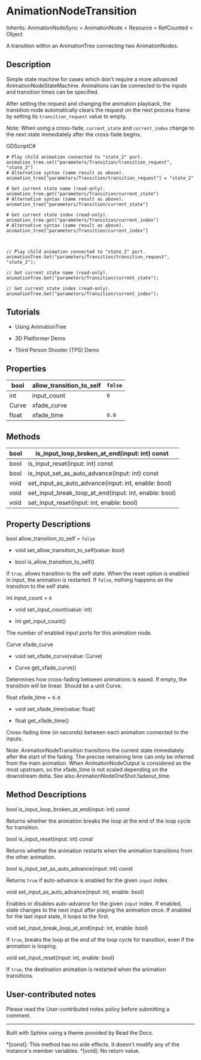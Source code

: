 # AnimationNodeTransition

Inherits: AnimationNodeSync < AnimationNode < Resource < RefCounted < Object

A transition within an AnimationTree connecting two AnimationNodes.

## Description

Simple state machine for cases which don't require a more advanced
AnimationNodeStateMachine. Animations can be connected to the inputs and
transition times can be specified.

After setting the request and changing the animation playback, the transition
node automatically clears the request on the next process frame by setting its
`transition_request` value to empty.

Note: When using a cross-fade, `current_state` and `current_index` change to
the next state immediately after the cross-fade begins.

GDScriptC#

    
    
    # Play child animation connected to "state_2" port.
    animation_tree.set("parameters/Transition/transition_request", "state_2")
    # Alternative syntax (same result as above).
    animation_tree["parameters/Transition/transition_request"] = "state_2"
    
    # Get current state name (read-only).
    animation_tree.get("parameters/Transition/current_state")
    # Alternative syntax (same result as above).
    animation_tree["parameters/Transition/current_state"]
    
    # Get current state index (read-only).
    animation_tree.get("parameters/Transition/current_index")
    # Alternative syntax (same result as above).
    animation_tree["parameters/Transition/current_index"]
    
    
    
    // Play child animation connected to "state_2" port.
    animationTree.Set("parameters/Transition/transition_request", "state_2");
    
    // Get current state name (read-only).
    animationTree.Get("parameters/Transition/current_state");
    
    // Get current state index (read-only).
    animationTree.Get("parameters/Transition/current_index");
    

## Tutorials

  * Using AnimationTree

  * 3D Platformer Demo

  * Third Person Shooter (TPS) Demo

## Properties

bool | allow_transition_to_self | `false`  
---|---|---  
int | input_count | `0`  
Curve | xfade_curve  
float | xfade_time | `0.0`  
  
## Methods

bool | is_input_loop_broken_at_end(input: int) const  
---|---  
bool | is_input_reset(input: int) const  
bool | is_input_set_as_auto_advance(input: int) const  
void | set_input_as_auto_advance(input: int, enable: bool)  
void | set_input_break_loop_at_end(input: int, enable: bool)  
void | set_input_reset(input: int, enable: bool)  
  
## Property Descriptions

bool allow_transition_to_self = `false`

  * void set_allow_transition_to_self(value: bool)

  * bool is_allow_transition_to_self()

If `true`, allows transition to the self state. When the reset option is
enabled in input, the animation is restarted. If `false`, nothing happens on
the transition to the self state.

int input_count = `0`

  * void set_input_count(value: int)

  * int get_input_count()

The number of enabled input ports for this animation node.

Curve xfade_curve

  * void set_xfade_curve(value: Curve)

  * Curve get_xfade_curve()

Determines how cross-fading between animations is eased. If empty, the
transition will be linear. Should be a unit Curve.

float xfade_time = `0.0`

  * void set_xfade_time(value: float)

  * float get_xfade_time()

Cross-fading time (in seconds) between each animation connected to the inputs.

Note: AnimationNodeTransition transitions the current state immediately after
the start of the fading. The precise remaining time can only be inferred from
the main animation. When AnimationNodeOutput is considered as the most
upstream, so the xfade_time is not scaled depending on the downstream delta.
See also AnimationNodeOneShot.fadeout_time.

## Method Descriptions

bool is_input_loop_broken_at_end(input: int) const

Returns whether the animation breaks the loop at the end of the loop cycle for
transition.

bool is_input_reset(input: int) const

Returns whether the animation restarts when the animation transitions from the
other animation.

bool is_input_set_as_auto_advance(input: int) const

Returns `true` if auto-advance is enabled for the given `input` index.

void set_input_as_auto_advance(input: int, enable: bool)

Enables or disables auto-advance for the given `input` index. If enabled,
state changes to the next input after playing the animation once. If enabled
for the last input state, it loops to the first.

void set_input_break_loop_at_end(input: int, enable: bool)

If `true`, breaks the loop at the end of the loop cycle for transition, even
if the animation is looping.

void set_input_reset(input: int, enable: bool)

If `true`, the destination animation is restarted when the animation
transitions.

## User-contributed notes

Please read the User-contributed notes policy before submitting a comment.

* * *

Built with Sphinx using a theme provided by Read the Docs.

  *[const]: This method has no side effects. It doesn't modify any of the instance's member variables.
  *[void]: No return value.

